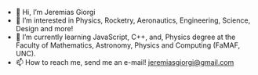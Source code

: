 - 👋 Hi, I’m Jeremias Giorgi
- 👀 I’m interested in Physics, Rocketry, Aeronautics, Engineering, Science, Design and more!
- 🌱 I’m currently learning JavaScript, C++, and, Physics degree at the Faculty of Mathematics, Astronomy, Physics and Computing (FaMAF, UNC).
- 📫 How to reach me, send me an e-mail! jeremiasgiorgi@gmail.com

<!---
jeremiasgiorgi/jeremiasgiorgi is a ✨ special ✨ repository because its `README.md` (this file) appears on your GitHub profile.
You can click the Preview link to take a look at your changes.
--->
